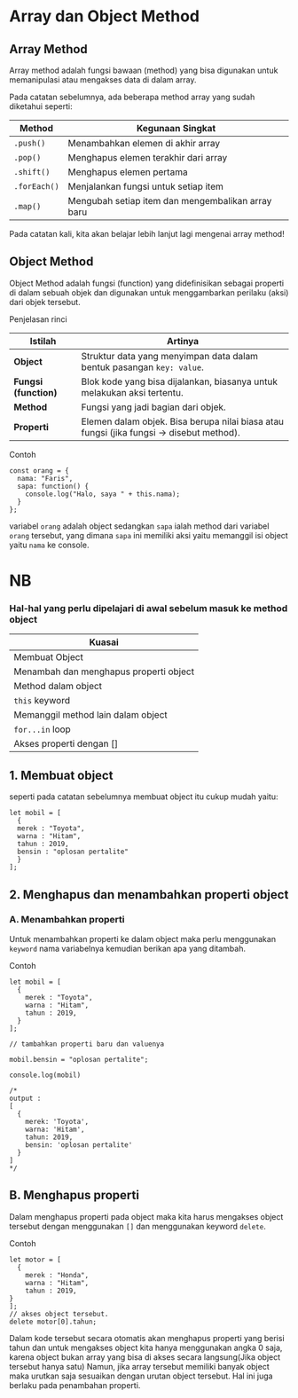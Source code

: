 # Array dan Object Method 

## Array Method 

Array method adalah fungsi bawaan (method) yang bisa digunakan untuk memanipulasi atau mengakses data di dalam array.

Pada catatan sebelumnya, ada beberapa method array yang sudah diketahui seperti:

| Method        | Kegunaan Singkat                                  |
| ------------- | ------------------------------------------------- |
| `.push()`     | Menambahkan elemen di akhir array                 |
| `.pop()`      | Menghapus elemen terakhir dari array              |
| `.shift()`    | Menghapus elemen pertama                          |
| `.forEach()`  | Menjalankan fungsi untuk setiap item              |
| `.map()`	    | Mengubah setiap item dan mengembalikan array baru |

Pada catatan kali, kita akan belajar lebih lanjut lagi mengenai array method! 

## Object Method 

Object Method adalah fungsi (function) yang didefinisikan sebagai properti di dalam sebuah objek dan digunakan untuk menggambarkan perilaku (aksi) dari objek tersebut.

Penjelasan rinci 

| Istilah               | Artinya                                                                                 |
| --------------------- | --------------------------------------------------------------------------------------- |
| **Object**            | Struktur data yang menyimpan data dalam bentuk pasangan `key: value`.                   |
| **Fungsi (function)** | Blok kode yang bisa dijalankan, biasanya untuk melakukan aksi tertentu.                 |
| **Method**            | Fungsi yang jadi bagian dari objek.                                                     |
| **Properti**          | Elemen dalam objek. Bisa berupa nilai biasa atau fungsi (jika fungsi → disebut method). |

Contoh 

```
const orang = {
  nama: "Faris",
  sapa: function() {
    console.log("Halo, saya " + this.nama);
  }
};
```

variabel `orang` adalah object sedangkan `sapa` ialah method dari variabel `orang` tersebut, yang dimana `sapa` ini memiliki aksi yaitu memanggil isi object yaitu `nama` ke console.


# **NB**
### Hal-hal yang perlu dipelajari di awal sebelum masuk ke method object 

| Kuasai | 
|--------|
| Membuat Object |
| Menambah dan menghapus properti object |
|  Method dalam object |
| `this` keyword |
| Memanggil method lain dalam object |
| `for...in` loop |
| Akses properti dengan [] |

## 1. Membuat object 

seperti pada catatan sebelumnya membuat object itu cukup mudah yaitu: 

```
let mobil = [
  {
  merek : "Toyota",
  warna : "Hitam", 
  tahun : 2019, 
  bensin : "oplosan pertalite"
  }
]; 
```

## 2. Menghapus dan menambahkan properti object

### A. Menambahkan properti 

Untuk menambahkan properti ke dalam object maka perlu menggunakan `keyword` nama variabelnya kemudian berikan apa yang ditambah. 

Contoh 
```
let mobil = [
  {
    merek : "Toyota",
    warna : "Hitam", 
    tahun : 2019, 
  }
]; 

// tambahkan properti baru dan valuenya

mobil.bensin = "oplosan pertalite"; 

console.log(mobil) 

/*
output : 
[
  {
    merek: 'Toyota',
    warna: 'Hitam',
    tahun: 2019,
    bensin: 'oplosan pertalite'
  }
]
*/
```

## B. Menghapus properti 

Dalam menghapus properti pada object maka kita harus mengakses object tersebut dengan menggunakan `[]` dan menggunakan keyword `delete`. 

Contoh 
```
let motor = [ 
  {
    merek : "Honda", 
    warna : "Hitam", 
    tahun : 2019, 
}
];
// akses object tersebut. 
delete motor[0].tahun;
```
Dalam kode tersebut secara otomatis akan menghapus properti yang berisi tahun dan untuk mengakses object kita hanya menggunakan angka 0 saja, karena object bukan array yang bisa di akses secara langsung(Jika object tersebut hanya satu) Namun, jika array tersebut memiliki banyak object maka urutkan saja sesuaikan dengan urutan object tersebut. Hal ini juga berlaku pada penambahan properti. 